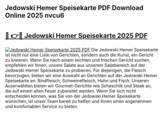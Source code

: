 ## Jedowski Hemer Speisekarte PDF Download Online 2025 nvcu6

# <h2><a href="http://gc9nys.nevu.top/?p=Jedowski+Hemer+Speisekarte">🔗 👉🔴 Jedowski Hemer Speisekarte 2025 PDF</a></h2>

[![Jedowski Hemer Speisekarte 2025 PDF](https://i.imgur.com/dBaPXMq.png)](http://gc9nys.nevu.top/?p=Jedowski+Hemer+Speisekarte)
Die Jedowski Hemer Speisekarte ist nicht nur eine Liste von Gerichten, sondern auch die Kunst, ein Gericht zu kreieren. Wenn Sie nach einem leichten und frischen Gericht suchen, empfehlen wir Ihnen, unsere Salate aus unserem Salatbereich auf der Jedowski Hemer Speisekarte zu probieren. Für diejenigen, die Fleisch bevorzugen, bieten wir eine Auswahl an Gerichten auf der Jedowski Hemer Speisekarte an: Rindfleisch, Schweinefleisch, Huhn und Fisch. Unseren Auserwählten bieten wir Gourmet-Gerichte wie Schaschlik und Steak an, die auf einem alten Feuer zubereitet werden. Wenn Sie sich nicht entscheiden können, was Sie von der Jedowski Hemer Speisekarte wünschen, ist unser Team bereit zu helfen und Ihnen einen angenehmen und komfortablen Service zu bieten.
